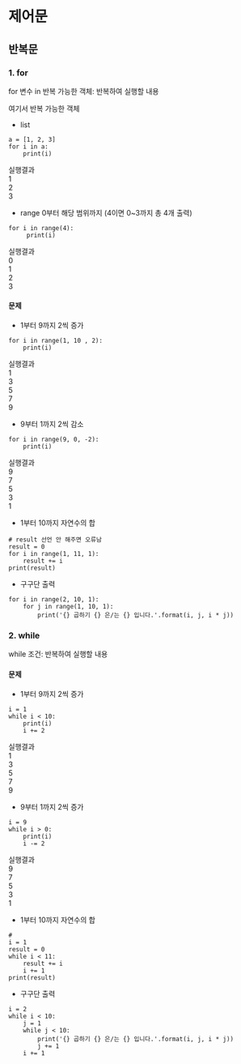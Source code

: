 # 제어문

## 반복문
### 1. for
for 변수 in 반복 가능한 객체:
    반복하여 실행할 내용

여기서 반복 가능한 객체
- list
```
a = [1, 2, 3]
for i in a:  
    print(i)
```
실행결과  
1   
2   
3   


- range
0부터 해당 범위까지 (4이면 0~3까지 총 4개 출력)
```
for i in range(4):
     print(i)
```
실행결과  
0   
1   
2   
3   

#### 문제
- 1부터 9까지 2씩 증가
```
for i in range(1, 10 , 2):
    print(i)
```
실행결과   
1   
3   
5   
7   
9   

- 9부터 1까지 2씩 감소
```
for i in range(9, 0, -2):
    print(i)
```
실행결과   
9   
7   
5   
3   
1   

- 1부터 10까지 자연수의 합
```
# result 선언 안 해주면 오류남
result = 0
for i in range(1, 11, 1):
    result += i
print(result)
```

- 구구단 출력
```
for i in range(2, 10, 1):
    for j in range(1, 10, 1):
        print('{} 곱하기 {} 은/는 {} 입니다.'.format(i, j, i * j))
```



### 2. while
while 조건:
    반복하여 실행할 내용

#### 문제
- 1부터 9까지 2씩 증가
```
i = 1
while i < 10:
    print(i)
    i += 2
```
실행결과   
1   
3   
5   
7   
9   

- 9부터 1까지 2씩 증가
```
i = 9
while i > 0:
    print(i)
    i -= 2
```
실행결과   
9   
7   
5   
3   
1   


- 1부터 10까지 자연수의 합
```
#
i = 1
result = 0
while i < 11:
    result += i
    i += 1
print(result)
```

- 구구단 출력
```
i = 2
while i < 10:
    j = 1
    while j < 10:
        print('{} 곱하기 {} 은/는 {} 입니다.'.format(i, j, i * j))
        j += 1
    i += 1
```


